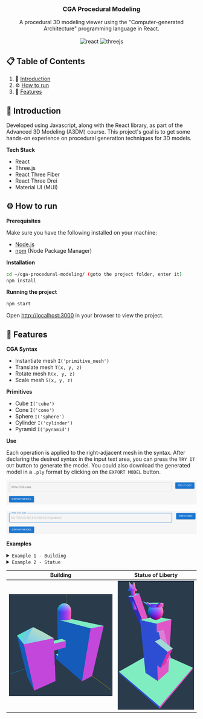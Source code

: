 <div align="center">

  <h3 align="center">CGA Procedural Modeling</h3>

  <div align="center">
    A procedural 3D modeling viewer using the "Computer-generated Architecture" programming language in React.
  </div>
  
  <br />

  <div>
    <img src="https://img.shields.io/badge/React-blue?style=flat&logo=react" alt="react" />
    <img src="https://img.shields.io/badge/Three-black?style=flat&logo=three.js" alt="threejs" />
  </div>
</div>


## 📋 <a name="table">Table of Contents</a>
1. 🤖 [Introduction](#introduction)
2. ⚙️ [How to run](#how-to-run)
3. 🚀 [Features](#features)


## <a name="introduction">🤖 Introduction</a>

Developed using Javascript, along with the React library, as part of the Advanced 3D Modeling (A3DM) course. This project's goal is to get some hands-on experience on procedural generation techniques for 3D models.

**Tech Stack**
- React
- Three.js
- React Three Fiber
- React Three Drei
- Material UI (MUI)


## <a name="how-to-run">⚙️ How to run</a>

**Prerequisites**

Make sure you have the following installed on your machine:
- [Node.js](https://nodejs.org/en)
- [npm](https://www.npmjs.com/) (Node Package Manager)

**Installation**

```bash
cd ~/cga-procedural-modeling/ (goto the project folder, enter it)
npm install
```

**Running the project**

```bash
npm start
```

Open [http://localhost:3000](http://localhost:3000) in your browser to view the project.


## <a name="features">🚀 Features</a>

**CGA Syntax**

- Instantiate mesh `I('primitive_mesh')`
- Translate mesh `T(x, y, z)`
- Rotate mesh `R(x, y, z)`
- Scale mesh `S(x, y, z)`

**Primitives**

- Cube `I('cube')`
- Cone `I('cone')`
- Sphere `I('sphere')`
- Cylinder `I('cylinder')`
- Pyramid `I('pyramid')`

**Use**

Each operation is applied to the right-adjacent mesh in the syntax. After declaring the desired syntax in the input text area, you can press the `TRY IT OUT` button to generate the model. You could also download the generated model in a `.ply` format by clicking on the `EXPORT MODEL` button.

![](repo_images/ui_input.png) 

![](repo_images/ui_input_focus.png)

**Examples**

<details>
<summary><code>Example 1 - Building</code></summary>

```bash
T(1,0,0) R(0,0,0) S(6,7,2) I('cube')
T(0,0,0) R(0,0,0) S(2,1,2) I('cube')
T(0,7,0) R(0,0,0) S(2,2,2) I('sphere')
T(0,0,0) R(0,0,0) S(2,8,2) I('cylinder')
T(2,0,5) R(0,0,0) S(3,6,3) I('cube')
T(2,6,5) R(0,45,0) S(3,1,3) I('pyramid')
T(2,3.5,2) R(0,0,0) S(1,1,3) I('cube')
```
</details>

<details>
<summary><code>Example 2 - Statue</code></summary>

```bash
T(0,0,0) R(0,0,0) S(10,0.5,10) I('cube')
T(4,0,4) R(0,0,0) S(3,10,3) I('cube')
T(3,9,6) R(20,0,0) S(1,4,1) I('cube')
T(3.25,11.3,7) R(0,0,0) S(0.5,2,0.5)I('cylinder')
T(3,13.3,6.75) R(0,0,0) S(1,0.2,1) I('cylinder')
T(3,13.5,7) R(0,0,20) S(0.5,0.7,0.5) I('pyramid')
T(3.55,13.5,7) R(0,0,-20) S(0.5,0.7,0.5) I('pyramid')
T(3.3,13.5,7.25) R(20,0,0) S(0.5,0.7,0.5) I('pyramid')
T(3.3,13.5,6.75) R(-20,0,0) S(0.5,0.7,0.5) I('pyramid')
T(7,5,6) R(0,0,20) S(1,4,1) I('cube') 
T(7,5,7) R(0,0,-20) S(2,3,1) I('cube')
T(4.5,10,4.5) R(0,0,0) S(2,2,2) I('sphere')
T(4.5,11.6,4.5) R(0,0,0) S(2,0.4,2) I('cylinder')
T(4.25,11.5,6) R(30,0,60) S(0.3,1,0.3) I('pyramid')
T(5.375,11.5,6.5) R(60,0,0) S(0.3,1,0.3) I('pyramid')
T(6.5,11.5,6) R(30,0,-60) S(0.3,1,0.3) I('pyramid')
```
</details>


Building   |  Statue of Liberty
:-------------------------:|:-------------------------:
![](repo_images/building.png)  |  ![](repo_images/statue.png)